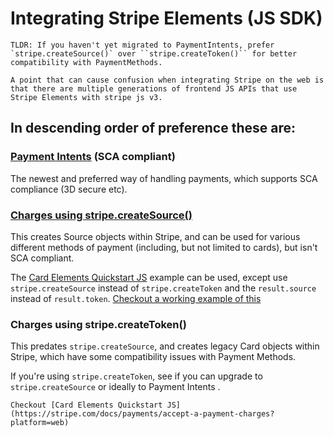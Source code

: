 # Integrating Stripe Elements (JS SDK)

```{tip}
TLDR: If you haven't yet migrated to PaymentIntents, prefer
`stripe.createSource()` over ``stripe.createToken()`` for better
compatibility with PaymentMethods.
```

``` {attention}
A point that can cause confusion when integrating Stripe on the web is that there are multiple generations of frontend JS APIs that use Stripe Elements with stripe js v3.
```

## In descending order of preference these are:

### [Payment Intents](https://stripe.com/docs/payments/payment-intents) (SCA compliant)

The newest and preferred way of handling payments, which supports SCA compliance (3D secure etc).

### [Charges using stripe.createSource()](https://stripe.com/docs/js/tokens_sources/create_source)

This creates Source objects within Stripe, and can be used for various different methods of payment (including, but not limited to cards), but isn't SCA compliant.

The [Card Elements Quickstart JS](https://stripe.com/docs/payments/accept-a-payment-charges?platform=web) example can be used, except use `stripe.createSource` instead of `stripe.createToken` and the `result.source` instead of `result.token`. [Checkout a working example of this](https://github.com/dj-stripe/dj-stripe/blob/master/tests/apps/example/templates/purchase_subscription.html)

### Charges using stripe.createToken()

This predates `stripe.createSource`, and creates legacy Card objects within Stripe, which have some compatibility issues with Payment Methods.

If you're using `stripe.createToken`, see if you can upgrade to `stripe.createSource` or ideally to Payment Intents .
``` {tip}
Checkout [Card Elements Quickstart JS](https://stripe.com/docs/payments/accept-a-payment-charges?platform=web)
```
